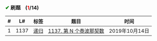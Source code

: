 
### <font color="green">✔</font> 刷题&nbsp;&nbsp;&nbsp;&nbsp;(<font color="red">1</font>/14)

\# | L# | 标签 | 题目 | 时间
 :-: | :-: | :-: | :-: |:-:
1 | 1137 |  <a href="https://github.com/xdxTao/LeetCode/tree/master/题解(titleSolution)/递归(Recursion)">递归</a>  |<a href="https://github.com/xdxTao/LeetCode/blob/master/题解(titleSolution)/递归(Recursion)/1137. 第 N 个泰波那契数.md"> 1137. 第 N 个泰波那契数</a> | 2019年10月14日